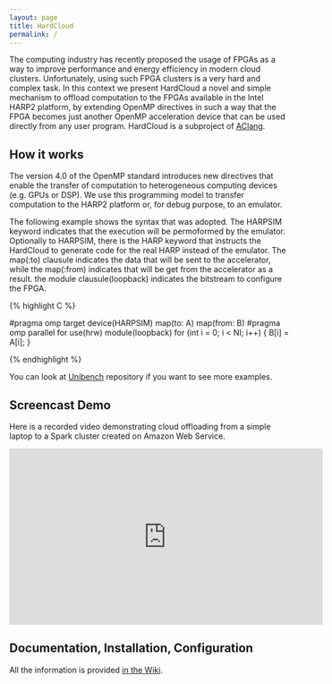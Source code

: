 ```yaml
---
layout: page
title: HardCloud
permalink: /
---
```


The computing industry has recently proposed the usage of  FPGAs as a way to improve performance and energy efficiency in modern cloud clusters. Unfortunately, using such FPGA clusters  is a very hard and complex task. In this context we present HardCloud a novel and simple mechanism to offload computation to  the FPGAs available in the  Intel HARP2 platform, by extending OpenMP directives in such a way that the FPGA becomes just another OpenMP acceleration device that can be used directly from any user program. HardCloud is a subproject of [AClang](https://omp2ocl.github.io/aclang).

## How it works

The version 4.0 of the  OpenMP standard introduces new directives that
enable the transfer of  computation to heterogeneous computing devices
(e.g.  GPUs  or  DSP).  We  use this  programming  model  to  transfer
computation to the HARP2 platform or, for debug purpose, to an emulator.

The following example shows the syntax that was adopted. The HARPSIM keyword indicates that the execution will be
permoformed by the emulator. Optionally to HARPSIM, there is the HARP keyword that instructs the HardCloud
to generate code for the real HARP instead of the emulator. The map(:to) clausule indicates the data that will be
sent to the accelerator, while the map(:from) indicates that will be get from the accelerator as a result.
the module clausule(loopback) indicates the bitstream to configure the FPGA.


{% highlight C %}

  #pragma omp target device(HARPSIM) map(to: A) map(from: B)
  #pragma omp parallel for use(hrw) module(loopback)
  for (int i = 0; i < NI; i++)
  {
    B[i] = A[i];
  }

{% endhighlight %}


You can look at [Unibench](https://github.com/omp2ocl/Unibench)
repository if you want to see more examples.

## Screencast Demo

Here is a recorded video demonstrating cloud offloading from a simple laptop to a Spark cluster created on Amazon Web Service.

<div class="embed-responsive embed-responsive-16by9">
  <iframe class="embed-responsive-item" width="560" height="315"
    src="https://www.youtube.com/embed/R5UhzOVrohU" frameborder="0"
    allowfullscreen="">
  </iframe>
</div>

## Documentation, Installation, Configuration

All the information is provided [in the Wiki](https://github.com/omp2ocl/aclang/wiki).
